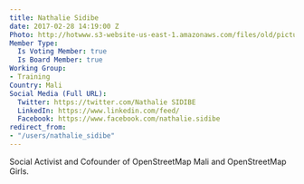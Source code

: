 ```yaml
---
title: Nathalie Sidibe
date: 2017-02-28 14:19:00 Z
Photo: http://hotwww.s3-website-us-east-1.amazonaws.com/files/old/pictures/picture-381-1498331929.jpg
Member Type:
  Is Voting Member: true
  Is Board Member: true
Working Group:
- Training
Country: Mali
Social Media (Full URL):
  Twitter: https://twitter.com/Nathalie SIDIBE
  LinkedIn: https://www.linkedin.com/feed/
  Facebook: https://www.facebook.com/nathalie.sidibe
redirect_from:
- "/users/nathalie_sidibe"
---
```


<p>Social Activist and Cofounder of OpenStreetMap Mali and OpenStreetMap Girls.</p>
